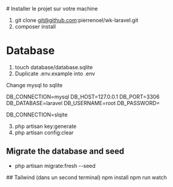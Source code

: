 # Installer le projet sur votre machine

1. git clone git@github.com:pierrenoel/wk-laravel.git
2. composer install

# Database
1. touch database/database.sqlite
2. Duplicate .env.example into .env

Change mysql to sqlite

DB_CONNECTION=mysql
DB_HOST=127.0.0.1
DB_PORT=3306
DB_DATABASE=laravel
DB_USERNAME=root
DB_PASSWORD=

DB_CONNECTION=slqite

3. php artisan key:generate
4. php artisan config:clear

## Migrate the database and seed 
- php artisan migrate:fresh --seed

## Tailwind (dans un second terminal)
npm install
npm run watch
